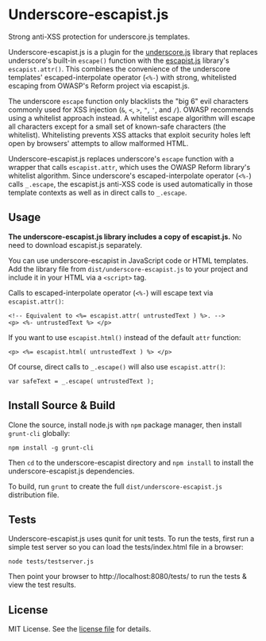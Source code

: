# Underscore-escapist.js

Strong anti-XSS protection for underscore.js templates.

Underscore-escapist.js is a plugin for the
[underscore.js](https://github.com/jashkenas/underscore) library that replaces
underscore's built-in `escape()` function with the
[escapist.js](https://github.com/mstapp/escapist.js) library's
`escapist.attr()`.  This combines the convenience of the underscore templates'
escaped-interpolate operator (`<%-`) with strong, whitelisted escaping from
OWASP's Reform project via escapist.js.

The underscore `escape` function only blacklists the "big 6" evil characters
commonly used for XSS injection (`&`, `<`, `>`, `"`, `'`, and `/`). OWASP
recommends using a whitelist approach instead. A whitelist escape algorithm
will escape all characters except for a small set of known-safe characters
(the whitelist). Whitelisting prevents XSS attacks that exploit security holes
left open by browsers' attempts to allow malformed HTML.

Underscore-escapist.js replaces underscore's `escape` function with a wrapper
that calls `escapist.attr`, which uses the OWASP Reform library's whitelist
algorithm. Since underscore's escaped-interpolate operator (`<%-`) calls
`_.escape`, the escapist.js anti-XSS code is used automatically in those
template contexts as well as in direct calls to `_.escape`.

## Usage

**The underscore-escapist.js library includes a copy of escapist.js.** No need
to download escapist.js separately.

You can use underscore-escapist in JavaScript code or HTML templates. Add the library file
from `dist/underscore-escapist.js` to your project and include it in your HTML via a
`<script>` tag.

Calls to escaped-interpolate operator (`<%-`) will escape text via `escapist.attr()`:

```
<!-- Equivalent to <%= escapist.attr( untrustedText ) %>. -->
<p> <%- untrustedText %> </p>
```

If you want to use `escapist.html()` instead of the default `attr` function:

```
<p> <%= escapist.html( untrustedText ) %> </p>
```

Of course, direct calls to `_.escape()` will also use `escapist.attr()`:

```
var safeText = _.escape( untrustedText );
```

## Install Source & Build

Clone the source, install node.js with `npm` package manager, then install
`grunt-cli` globally:

```
npm install -g grunt-cli
```

Then `cd` to the underscore-escapist directory and `npm install` to install the
underscore-escapist.js dependencies.

To build, run `grunt` to create the full `dist/underscore-escapist.js` distribution file.

## Tests

Underscore-escapist.js uses qunit for unit tests. To run the tests, first run a simple test
server so you can load the tests/index.html file in a browser:

```
node tests/testserver.js
```

Then point your browser to http://localhost:8080/tests/ to run the tests & view the test results.

## License

MIT License. See the [license file](LICENSE.txt) for details.
